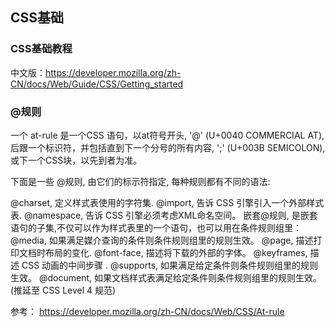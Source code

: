 ## CSS基础
### CSS基础教程
中文版：https://developer.mozilla.org/zh-CN/docs/Web/Guide/CSS/Getting_started

### @规则
一个 at-rule 是一个CSS 语句，以at符号开头, '@' (U+0040 COMMERCIAL AT), 后跟一个标识符，并包括直到下一个分号的所有内容, ';' (U+003B SEMICOLON), 或下一个CSS块，以先到者为准。

下面是一些 @规则, 由它们的标示符指定, 每种规则都有不同的语法:

@charset, 定义样式表使用的字符集.
@import, 告诉 CSS 引擎引入一个外部样式表.
@namespace, 告诉 CSS 引擎必须考虑XML命名空间。
嵌套@规则, 是嵌套语句的子集,不仅可以作为样式表里的一个语句，也可以用在条件规则组里：
@media, 如果满足媒介查询的条件则条件规则组里的规则生效。
@page, 描述打印文档时布局的变化.
@font-face, 描述将下载的外部的字体。 
@keyframes, 描述 CSS 动画的中间步骤 . 
@supports, 如果满足给定条件则条件规则组里的规则生效。 
@document, 如果文档样式表满足给定条件则条件规则组里的规则生效。 (推延至 CSS Level 4 规范)

参考： https://developer.mozilla.org/zh-CN/docs/Web/CSS/At-rule
